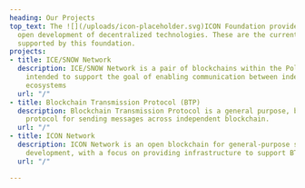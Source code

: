 ```yaml
---
heading: Our Projects
top_text: The ![](/uploads/icon-placeholder.svg)ICON Foundation provides support for
  open development of decentralized technologies. These are the current main ![](/uploads/icon-placeholder.svg)projects
  supported by this foundation.
projects:
- title: ICE/SNOW Network
  description: ICE/SNOW Network is a pair of blockchains within the Polkadot ecosystem
    intended to support the goal of enabling communication between independent blockchain
    ecosystems
  url: "/"
- title: Blockchain Transmission Protocol (BTP)
  description: Blockchain Transmission Protocol is a general purpose, blockchain-agnostic
    protocol for sending messages across independent blockchain.
  url: "/"
- title: ICON Network
  description: ICON Network is an open blockchain for general-purpose smart contract
    development, with a focus on providing infrastructure to support BTP.
  url: "/"

---
```

